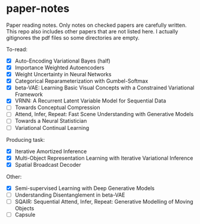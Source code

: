 # paper-notes
Paper reading notes. Only notes on checked papers are carefully written. This repo also includes other papers that are not listed here. I actually gitignores the pdf files so some directories are empty. 

To-read:

- [x] Auto-Encoding Variational Bayes (half)
- [x] Importance Weighted Autoencoders 
- [x] Weight Uncertainty in Neural Networks
- [x] Categorical Reparameterization with Gumbel-Softmax
- [x] beta-VAE: Learning Basic Visual Concepts with a Constrained Variational Framework
- [x] VRNN: A Recurrent Latent Variable Model for Sequential Data
- [ ] Towards Conceptual Compression
- [ ] Attend, Infer, Repeat: Fast Scene Understanding with Generative Models
- [ ] Towards a Neural Statistician
- [ ] Variational Continual Learning

Producing task:

- [x] Iterative Amortized Inference
- [x] Multi-Object Representation Learning with Iterative Variational Inference
- [x] Spatial Broadcast Decoder

Other:

- [x] Semi-supervised Learning with Deep Generative Models
- [ ] Understanding Disentanglement in beta-VAE
- [ ] SQAIR: Sequential Attend, Infer, Repeat: Generative Modelling of Moving Objects
- [ ] Capsule

